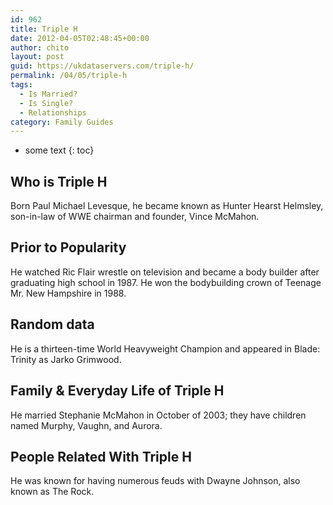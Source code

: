 ```yaml
---
id: 962
title: Triple H
date: 2012-04-05T02:48:45+00:00
author: chito
layout: post
guid: https://ukdataservers.com/triple-h/
permalink: /04/05/triple-h
tags:
  - Is Married?
  - Is Single?
  - Relationships
category: Family Guides
---
```


* some text
{: toc}
          
          
## Who is  Triple H
                  
                  
                  
Born Paul Michael Levesque, he became known as Hunter Hearst Helmsley, son-in-law of WWE chairman and founder, Vince McMahon.
                  
                
                
                
## Prior to Popularity 
                  
                  
                  
He watched Ric Flair wrestle on television and became a body builder after graduating high school in 1987. He won the bodybuilding crown of Teenage Mr. New Hampshire in 1988.
                  
                
                
                
## Random data 
                  
                  
                  
He is a thirteen-time World Heavyweight Champion and appeared in Blade: Trinity as Jarko Grimwood.
                  
                
                
                
## Family & Everyday Life of Triple H
                  
                  
                  
He married Stephanie McMahon in October of 2003; they have children named Murphy, Vaughn, and Aurora.
                  
                
                
                
## People Related With  Triple H
                  
                  
                  
He was known for having numerous feuds with Dwayne Johnson, also known as The Rock.
                  
                
              
            
          
          
          
    
    
  
